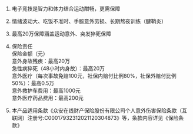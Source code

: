 1. 电子竞技是智力和体力结合运动酣畅，更需保障

2. 情绪波动大、吃饭不准时、手腕意外劳损、长期熬夜训练（腱鞘炎）

3. 最高20万保障涵盖运动意外、突发猝死保障

4. 保险责任  
   保险金额（元）  
   意外身故残疾：最高20万  
   急性病猝死（48小时内身故）：最高20万  
   意外医疗（每次事故免赔100元，社保内赔付比例80%，社保外赔付比例50%）：最高0.5万  
   意外救护车费用：最高1000元  
   意外医疗药品费用：最高200元

5. 本产品适用条款《众安在线财产保险股份有限公司个人意外伤害保险条款（互联网）注册号:C00017932312021120304873》等，条款内容详见《保险条款》